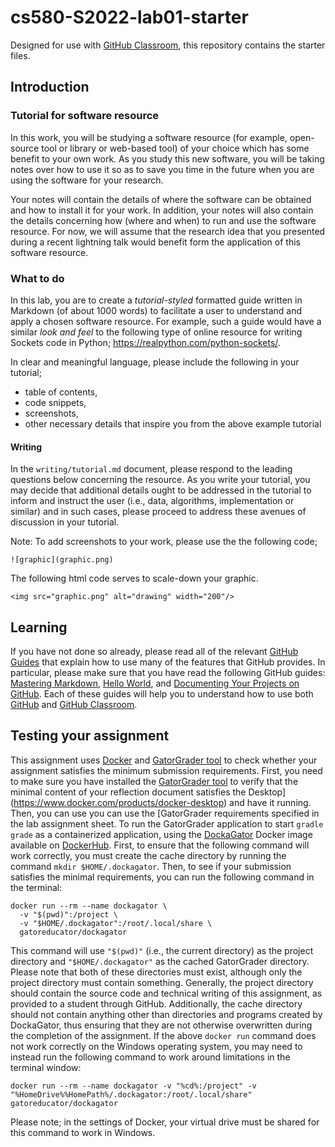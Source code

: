 # cs580-S2022-lab01-starter

Designed for use with [GitHub Classroom](https://classroom.github.com/), this repository contains the starter files.

## Introduction

### Tutorial for software resource

In this work, you will be studying a software resource (for example, open-source tool or library or web-based tool) of your choice which has some benefit to your own work. As you study this new software, you will be taking notes over how to use it so as to save you time in the future when you are using the software for your research.

Your notes will contain the details of where the software can be obtained and how to install it for your work. In addition, your notes will also contain the details concerning how (where and when) to run and use the software resource. For now, we will assume that the research idea that you presented during a recent lightning talk would benefit form the application of this software resource.

### What to do

In this lab, you are to create a _tutorial-styled_ formatted guide written in Markdown (of about 1000 words) to facilitate a user to understand and apply a chosen software resource. For example, such a guide would have a similar _look and feel_ to the following type of online resource for writing Sockets code in Python; https://realpython.com/python-sockets/.

In clear and meaningful language, please include the following in your tutorial;

 - table of contents,
 - code snippets,
 - screenshots,
 - other necessary details that inspire you from the above example tutorial

#### Writing


In the `writing/tutorial.md` document, please respond to the leading questions below concerning the resource. As you write your tutorial, you may decide that additional details ought to be addressed in the tutorial to inform and instruct the user (i.e., data, algorithms, implementation or similar) and in such cases, please proceed to address these avenues of discussion in your tutorial.

Note: To add screenshots to your work, please use the the following code;
```
![graphic](graphic.png)
```

The following html code serves to scale-down your graphic.

```
<img src="graphic.png" alt="drawing" width="200"/>
```

## Learning

If you have not done so already, please read all of the relevant [GitHub Guides](https://guides.github.com/) that explain how to use many of the features that GitHub provides. In particular, please make sure that you have read the following GitHub guides: [Mastering Markdown](https://guides.github.com/features/mastering-markdown/), [Hello World](https://guides.github.com/activities/hello-world/), and [Documenting Your Projects on GitHub](https://guides.github.com/features/wikis/). Each of these guides will help you to understand how to use both [GitHub](http://github.com) and [GitHub Classroom](https://classroom.github.com/).

## Testing your assignment
This assignment uses [Docker](https://www.docker.com) and [GatorGrader tool](https://github.com/GatorEducator/gatorgrader) to check whether your assignment satisfies the minimum submission requirements. First, you need to make sure you have installed the [GatorGrader tool](https://github.com/GatorEducator/gatorgrader) to verify that the minimal content of your reflection document satisfies the Desktop](https://www.docker.com/products/docker-desktop) and have it running. Then, you can use you can use the [GatorGrader requirements specified in the lab assignment sheet. To run the GatorGrader application to start `gradle grade` as a containerized application, using the [DockaGator](https://github.com/GatorEducator/dockagator) Docker image available on [DockerHub](https://cloud.docker.com/u/gatoreducator/repository/docker/gatoreducator/dockagator). First, to ensure that the following command will work correctly, you must create the cache directory by running the command `mkdir $HOME/.dockagator`. Then, to see if your submission satisfies the minimal requirements, you can run the following command in the terminal:

```
docker run --rm --name dockagator \
  -v "$(pwd)":/project \
  -v "$HOME/.dockagator":/root/.local/share \
  gatoreducator/dockagator
```

This command will use `"$(pwd)"` (i.e., the current directory) as the project directory and `"$HOME/.dockagator"` as the cached GatorGrader directory. Please note that both of these directories must exist, although only the project directory must contain something. Generally, the project directory should contain the source code and technical writing of this assignment, as provided to a student through GitHub. Additionally, the cache directory should not contain anything other than directories and programs created by DockaGator, thus ensuring that they are not otherwise overwritten during the completion of the assignment.  If the above `docker run` command does not work correctly on the Windows operating system, you may need to instead run the following command to work around limitations in the terminal window:


```
docker run --rm --name dockagator -v "%cd%:/project" -v "%HomeDrive%%HomePath%/.dockagator:/root/.local/share" gatoreducator/dockagator
```

Please note; in the settings of Docker, your virtual drive must be shared for this command to work in Windows.
